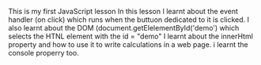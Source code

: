 This is my first JavaScript lesson
In this lesson I learnt about the event handler (on click) which runs when the buttuon dedicated to it is clicked.
I also learnt about the DOM (document.getElelementById('demo') which selects the HTNL element with the id = "demo"
I learnt about the innerHtml property and how to use it to write calculations in a web page.
i learnt the console properry too.
